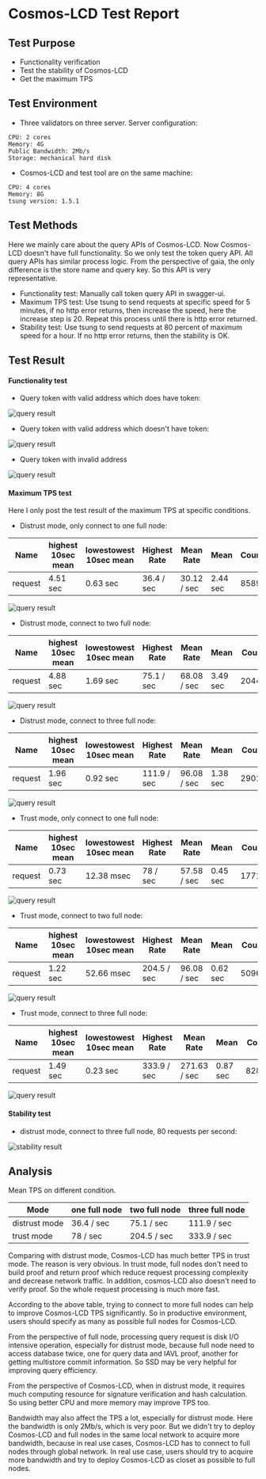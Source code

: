 # Cosmos-LCD Test Report

## Test Purpose

* Functionality verification
* Test the stability of Cosmos-LCD
* Get the maximum TPS

## Test Environment

* Three validators on three server. Server configuration:
```
CPU: 2 cores
Memory: 4G
Public Bandwidth: 2Mb/s
Storage: mechanical hard disk
```
* Cosmos-LCD and test tool are on the same machine:
```
CPU: 4 cores
Memory: 8G
tsung version: 1.5.1
```

## Test Methods

Here we mainly care about the query APIs of Cosmos-LCD. Now Cosmos-LCD doesn't have full functionality. So we only test the token query API. All query APIs has similar process logic. From the perspective of gaia, the only difference is the store name and query key. So this API is very representative.

* Functionality test: Manually call token query API in swagger-ui.
* Maximum TPS test: Use tsung to send requests at specific speed for 5 minutes, if no http error returns, then increase the speed, here the increase step is 20. Repeat this process until there is http error returned.
* Stability test: Use tsung to send requests at 80 percent of maximum speed for a hour. If no http error returns, then the stability is OK.


## Test Result

#### Functionality test

* Query token with valid address which does have token:

![query result](pics/account_query_ok.png)

* Query token with valid address which doesn't have token:

![query result](pics/account_query_null.png)

* Query token with invalid address

![query result](pics/account_query_error.png)

#### Maximum TPS test

Here I only post the test result of the maximum TPS at specific conditions.

* Distrust mode, only connect to one full node:

|Name    | highest 10sec mean | lowestowest 10sec mean | Highest Rate | Mean Rate  | Mean     |Count |
|------- |--------------------|----------------------- |------------- |----------- |--------- |----- |
|request | 4.51 sec           | 0.63 sec               | 36.4 / sec  | 30.12 / sec| 2.44 sec |8589 |

![query result](pics/distrust-one-HTTP_CODE-rate.png)

* Distrust mode, connect to two full node:

|Name    | highest 10sec mean | lowestowest 10sec mean | Highest Rate | Mean Rate  | Mean     |Count |
|------- |--------------------|----------------------- |------------- |----------- |--------- |----- |
|request | 4.88 sec           | 1.69 sec               | 75.1 / sec  | 68.08 / sec| 3.49 sec |20441 |

![query result](pics/distrust-two-HTTP_CODE-rate.png)

* Distrust mode, connect to three full node:

|Name    | highest 10sec mean | lowestowest 10sec mean | Highest Rate | Mean Rate  | Mean     |Count |
|------- |--------------------|----------------------- |------------- |----------- |--------- |----- |
|request | 1.96 sec           | 0.92 sec               | 111.9 / sec  | 96.08 / sec| 1.38 sec |29018 |

![query result](pics/distrust-three-HTTP_CODE-rate.png)

* Trust mode, only connect to one full node:

|Name    | highest 10sec mean | lowestowest 10sec mean | Highest Rate | Mean Rate  | Mean     |Count |
|------- |--------------------|----------------------- |------------- |----------- |--------- |----- |
|request | 0.73 sec           | 12.38  msec               | 78 / sec  | 57.58 / sec| 0.45 sec |17712 |

![query result](pics/trust-one-HTTP_CODE-rate.png)

* Trust mode, connect to two full node:

|Name    | highest 10sec mean | lowestowest 10sec mean | Highest Rate | Mean Rate  | Mean     |Count |
|------- |--------------------|----------------------- |------------- |----------- |--------- |----- |
|request | 1.22 sec           | 52.66 msec               | 204.5 / sec  | 96.08 / sec| 0.62 sec |50967 |

![query result](pics/trust-two-HTTP_CODE-rate.png)

* Trust mode, connect to three full node:

|Name    | highest 10sec mean | lowestowest 10sec mean | Highest Rate | Mean Rate  | Mean     |Count |
|------- |--------------------|----------------------- |------------- |----------- |--------- |----- |
|request | 1.49 sec           | 0.23 sec               | 333.9 / sec  | 271.63 / sec| 0.87 sec |82872 |

![query result](pics/trust-three-HTTP_CODE-rate.png)

#### Stability test

* distrust mode, connect to three full node, 80 requests per second:

![stability result](pics/stability-HTTP_CODE-rate.png)

## Analysis

Mean TPS on different condition.

|Mode         | one full node | two full node | three full node |
|------------ |-------------- |-------------- |---------------- |
|distrust mode| 36.4 / sec      | 75.1 / sec      | 111.9 / sec     |
|trust mode   | 78 / sec        | 204.5 / sec     |  333.9 / sec     |

Comparing with distrust mode, Cosmos-LCD has much better TPS in trust mode. The reason is very obvious. In trust mode, full nodes don't need to build proof and return proof which reduce request processing complexity and decrease network traffic. In addition, cosmos-LCD also doesn't need to verify proof. So the whole request processing is much more fast.

According to the above table, trying to connect to more full nodes can help to improve Cosmos-LCD TPS significantly. So in productive environment, users should specify as many as possible full nodes for Cosmos-LCD.

From the perspective of full node, processing query request is disk I/O intensive operation, especially for distrust mode, because full node need to access database twice, one for query data and IAVL proof, another for getting multistore commit information. So SSD may be very helpful for improving query efficiency.

From the perspective of Cosmos-LCD, when in distrust mode, it requires much computing resource for signature verification and hash calculation. So using better CPU and more memory may improve TPS too.

Bandwidth may also affect the TPS a lot, especially for distrust mode. Here the bandwidth is only 2Mb/s, which is very poor. But we didn't try to deploy Cosmos-LCD and full nodes in the same local network to acquire more bandwidth, because in real use cases, Cosmos-LCD has to connect to full nodes through global network. In real use case, users should try to acquire more bandwidth and try to deploy Cosmos-LCD as closet as possible to full nodes.
